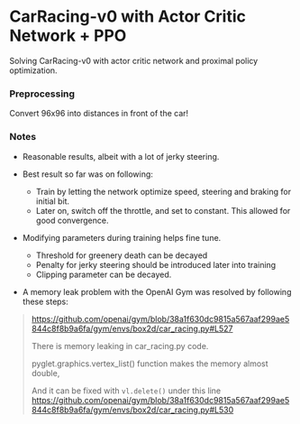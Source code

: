 # CarRacing-v0 with Actor Critic Network + PPO

Solving CarRacing-v0 with actor critic network and proximal policy optimization.

### Preprocessing

Convert 96x96 into distances in front of the car!


### Notes

- Reasonable results, albeit with a lot of jerky steering.

- Best result so far was on following:
    - Train by letting the network optimize speed, steering and braking for initial bit.
    - Later on, switch off the throttle, and set to constant. This allowed for good convergence.

- Modifying parameters during training helps fine tune.
    - Threshold for greenery death can be decayed
    - Penalty for jerky steering should be introduced later into training
    - Clipping parameter can be decayed.


- A memory leak problem with the OpenAI Gym was resolved by following these steps:

> https://github.com/openai/gym/blob/38a1f630dc9815a567aaf299ae5844c8f8b9a6fa/gym/envs/box2d/car_racing.py#L527
> 
> There is memory leaking in car_racing.py code.
> 
> pyglet.graphics.vertex_list() function makes the memory almost double,
> 
> And it can be fixed with `vl.delete()` under this line
> https://github.com/openai/gym/blob/38a1f630dc9815a567aaf299ae5844c8f8b9a6fa/gym/envs/box2d/car_racing.py#L530
